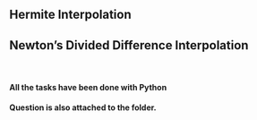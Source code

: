 <!DOCTYPE html>
<html>
<body>
<h2>Hermite Interpolation</h2>
<h2>Newton’s Divided Difference Interpolation</h2>
<br>
<h4>All the tasks have been done with Python</h4>
<h4>Question is also attached to the folder.</h4>
</body>
</html>

